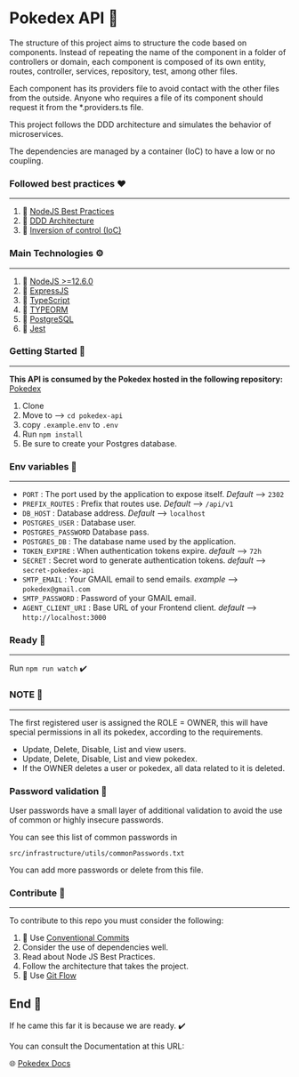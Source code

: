 # Pokedex API 🚀

The structure of this project aims to structure the code based on components. Instead of repeating the name of the component in a folder of controllers or domain, each component is composed of its own entity, routes, controller, services, repository, test, among other files.

Each component has its providers file to avoid contact with the other files from the outside. Anyone who requires a file of its component should request it from the *.providers.ts file.

This project follows the DDD architecture and simulates the behavior of microservices.

The dependencies are managed by a container (IoC) to have a low or no coupling.

### Followed best practices ❤️
***

1. 🔗 [NodeJS Best Practices](https://github.com/goldbergyoni/nodebestpractices)
2. 🔗 [DDD Architecture](https://en.wikipedia.org/wiki/Domain-driven_design)
3. 🔗 [Inversion of control (IoC)](https://en.wikipedia.org/wiki/Inversion_of_control)

### Main Technologies ⚙️
***

1. 🔗 [NodeJS >=12.6.0](https://nodejs.org/)
2. 🔗 [ExpressJS](https://expressjs.com/)
3. 🔗 [TypeScript](https://www.typescriptlang.org/)
4. 🔗 [TYPEORM](https://typeorm.io/#/)
5. 🔗 [PostgreSQL](https://www.postgresql.org/)
6. 🔗 [Jest](https://jestjs.io/)

### Getting Started 📌
***

__This API is consumed by the Pokedex hosted in the following repository:__ [Pokedex](https://github.com/Efraa/pokedex)

1. Clone
2. Move to --> `cd pokedex-api`
3. copy `.example.env` to `.env`
4. Run `npm install`
6. Be sure to create your Postgres database.

### Env variables 📌
***

* `PORT` : The port used by the application to expose itself. *Default* --> `2302`
* `PREFIX_ROUTES` : Prefix that routes use. *Default* --> `/api/v1`
* `DB_HOST` : Database address. *Default* --> `localhost`
* `POSTGRES_USER` : Database user.
* `POSTGRES_PASSWORD` Database pass.
* `POSTGRES_DB` : The database name used by the application.
* `TOKEN_EXPIRE` : When authentication tokens expire. *default* --> `72h`
* `SECRET` : Secret word to generate authentication tokens. *default* --> `secret-pokedex-api`
* `SMTP_EMAIL` : Your GMAIL email to send emails. *example* --> `pokedex@gmail.com`
* `SMTP_PASSWORD` : Password of your GMAIL email.
* `AGENT_CLIENT_URI` : Base URL of your Frontend client. *default* --> `http://localhost:3000`

### Ready 📌
***

Run `npm run watch` ✔️

### NOTE 📢
***

The first registered user is assigned the ROLE = OWNER, this will have special permissions
in all its pokedex, according to the requirements.

* Update, Delete, Disable, List and view users.
* Update, Delete, Disable, List and view pokedex.
* If the OWNER deletes a user or pokedex, all data related to it is deleted.

### Password validation 📢

User passwords have a small layer of additional validation
to avoid the use of common or highly insecure passwords.

You can see this list of common passwords in

``` src/infrastructure/utils/commonPasswords.txt ```

You can add more passwords or delete from this file.

### Contribute 📌
***

To contribute to this repo you must consider the following:

1. 🔗 Use [Conventional Commits](https://www.conventionalcommits.org/en/v1.0.0-beta.4/)
2. Consider the use of dependencies well.
3. Read about Node JS Best Practices.
4. Follow the architecture that takes the project.
5. 🔗 Use [Git Flow](https://danielkummer.github.io/git-flow-cheatsheet/)

## End 📌

If he came this far it is because we are ready. ✔️

You can consult the Documentation at this URL:

🌐 [Pokedex Docs](https://documenter.getpostman.com/view/7831505/SVtWvmoc?version=latest)

